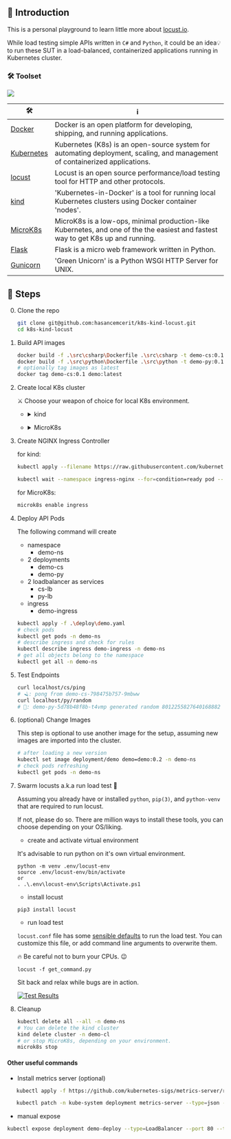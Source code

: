 ## 🚀 Introduction
This is a personal playground to learn little more about [locust.io](https://docs.locust.io/en/stable/what-is-locust.html).

While load testing simple APIs written in `C#` and `Python`, it could be an idea💡to run these SUT in a load-balanced, containerized applications running in Kubernetes cluster.

### 🛠️ Toolset 

<p align="left">
   <img src="https://skillicons.dev/icons?i=vscode,powershell,bash,docker,kubernetes,nginx,cs,python,flask" />
</p>

| 🛠️ | ℹ️ |
| ----- | --- |
| [Docker](https://www.docker.com/get-started/) | Docker is an open platform for developing, shipping, and running applications. |
| [Kubernetes](https://kubernetes.io/) | Kubernetes (K8s) is an open-source system for automating deployment, scaling, and management of containerized applications. |
| [locust](https://locust.io/) | Locust is an open source performance/load testing tool for HTTP and other protocols. |
| [kind](https://kind.sigs.k8s.io/) | 'Kubernetes-in-Docker' is a tool for running local Kubernetes clusters using Docker container 'nodes'. |
| [MicroK8s](https://microk8s.io/) | MicroK8s is a low-ops, minimal production-like Kubernetes, and one of the the easiest and fastest way to get K8s up and running. |
| [Flask](https://flask.palletsprojects.com) | Flask is a micro web framework written in Python. |
| [Gunicorn](https://gunicorn.org/) | 'Green Unicorn' is a Python WSGI HTTP Server for UNIX. |


## 📃 Steps

0. Clone the repo

   ```bash
   git clone git@github.com:hasancemcerit/k8s-kind-locust.git
   cd k8s-kind-locust
   ```

1. Build API images

   ```bash
   docker build -f .\src\csharp\Dockerfile .\src\csharp -t demo-cs:0.1
   docker build -f .\src\python\Dockerfile .\src\python -t demo-py:0.1
   # optionally tag images as latest
   docker tag demo-cs:0.1 demo:latest
   ```
  
2. Create local K8s cluster

   ⚔️ Choose your weapon of choice for local K8s environment.

   - <details>
      <summary>kind</summary>
      <p></p>
      
      Follow [kind installation](https://kind.sigs.k8s.io/docs/user/quick-start/#installation) instructions.
      
      If you are using Windows/Powershell, the easiest way to install is 
      ```bash
      winget install Kubernetes.Kind         
      ```

      #### create cluster

      The following command will create cluster.

      ⚠️ This cluster uses port 8️⃣0️⃣ allow ingress traffic, as specified under `extraPortMappings` in `cluster-config.yaml` file. If you are running any web server or application that has already claimed this port, cluster creation will fail.

      ```bash
      kind create cluster --config deploy\cluster-config.yaml
      # check cluster info 
      kubectl cluster-info --context kind-demo-cl
      # live probe
      # 💡change the port number from above
      curl -k https://localhost:57826/livez?verbose
      ```

      #### load images
      ```bash
      kind load docker-image demo-cs:0.1 demo-py:0.1 --name demo-cl
      ```
   </details>

   <p></p>

   - <details>
      <summary>MicroK8s</summary>
      <p></p>

      Follow [MicroK8s installation](https://microk8s.io/docs/install-alternatives) instructions.

      In this setup, MicroK8s is insalled to [WSL/Ubuntu](https://learn.microsoft.com/en-us/windows/wsl/install) running on Windows 11, by running

      ```bash
      sudo snap install microk8s --classic
      ```

      #### configure cluster

      The following commands will configure MicroK8s cluster.

      ```bash
      # add your user to microK8s group
      sudo usermod -a -G microk8s $USER
      # check status
      microk8s status --wait-ready

      # enable storage
      microk8s enable hostpath-storage
      # disable dns and ha-cluster (not needed for this setup)
      microk8s disable dns
      microk8s disable ha-cluster --force
      ```

      #### load images
      ```bash
      # export local image to tarball
      docker save demo-py:0.1 > demo-py.tar
      docker save demo-cs:0.1 > demo-cs.tar
      # import images to microK8s cluster
      microk8s images import < demo-py.tar
      microk8s images import < demo-cs.tar
      ```
      ### create alias
      
      Unix Shell(s)
      ```bash
      alias kubectl='microk8s kubectl'
      ```
      Powershell
      ```cmd
      Set-Alias -Name 'microk8s kubectl' -Value kubectl
      ```

   </details>

   <p></p>

3. Create NGINX Ingress Controller

   for kind:
   ```bash
   kubectl apply --filename https://raw.githubusercontent.com/kubernetes/ingress-nginx/master/deploy/static/provider/kind/deploy.yaml

   kubectl wait --namespace ingress-nginx --for=condition=ready pod --selector=app.kubernetes.io/component=controller --timeout=180s
   ```

   for MicroK8s:
   ```bash
   microk8s enable ingress
   ```

4. Deploy API Pods

   The following command will create
   - namespace
      - demo-ns
   - 2 deployments
      - demo-cs
      - demo-py
   - 2 loadbalancer as services
      - cs-lb
      - py-lb
   - ingress
      - demo-ingress
   
   ```bash
   kubectl apply -f .\deploy\demo.yaml
   # check pods
   kubectl get pods -n demo-ns
   # describe ingress and check for rules
   kubectl describe ingress demo-ingress -n demo-ns
   # get all objects belong to the namespace
   kubectl get all -n demo-ns
   ```

5. Test Endpoints

   ```bash
   curl localhost/cs/ping
   # 🪒: pong from demo-cs-798475b757-9mbww
   curl localhost/py/random
   # 🐍: demo-py-5d78b48f8b-t4vmp generated random 8012255827640168882
   ```

6. (optional) Change Images

   This step is optional to use another image for the setup, assuming new images are imported into the cluster.

   ```bash
   # after loading a new version
   kubectl set image deployment/demo demo=demo:0.2 -n demo-ns
   # check pods refreshing
   kubectl get pods -n demo-ns
   ```

6. Swarm locusts a.k.a run load test 🦗

   Assuming you already have or installed `python`, `pip(3)`, and `python-venv` that are required to run locust.

   If not, please do so. There are million ways to install these tools, you can choose depending on your OS/liking.
   
   - create and activate virtual environment
   
   It's advisable to run python on it's own virtual environment.

   ```
   python -m venv .env/locust-env
   source .env/locust-env/bin/activate
   or
   . .\.env\locust-env\Scripts\Activate.ps1
   ```
   - install locust
   
   ```
   pip3 install locust
   ```
   - run load test

   `locust.conf` file has some [sensible defaults](https://docs.locust.io/en/stable/configuration.html) to run the load test. You can customize this file, or add command line arguments to overwrite them.

   🔥 Be careful not to burn your CPUs. 😉

   ```
   locust -f get_command.py
   ```

   Sit back and relax while bugs are in action.

   <a href="https://asciinema.org/a/atsqrwnpKEcxmnSL9oh70J9J3?autoplay=1" rel="nofollow"><img src="https://asciinema.org/a/atsqrwnpKEcxmnSL9oh70J9J3.svg" alt="Test Results" data-canonical-src="https://asciinema.org/a/atsqrwnpKEcxmnSL9oh70J9J3.svg" style="max-width: 50%;"></a>

7. Cleanup

   ```bash
   kubectl delete all --all -n demo-ns
   # You can delete the kind cluster
   kind delete cluster -n demo-cl
   # or stop MicroK8s, depending on your environment.
   microk8s stop
   ```

#### Other useful commands

- Install metrics server (optional)
```bash
   kubectl apply -f https://github.com/kubernetes-sigs/metrics-server/releases/latest/download/components.yaml

   kubectl patch -n kube-system deployment metrics-server --type=json -p '[{"op":"add","path":"/spec/template/spec/containers/0/args/-","value":"--kubelet-insecure-tls"}]'
   ```
- manual expose
```bash
kubectl expose deployment demo-deploy --type=LoadBalancer --port 80 --target-port=80 --name demo-lb --namespace demo-ns
```

[docker_logo]: https://www.docker.com/wp-content/uploads/2023/08/logo-guide-logos-2.svg
[docker_ico]: https://www.docker.com/favicon.ico
[k8s_ico]: https://kubernetes.io/images/favicon.png